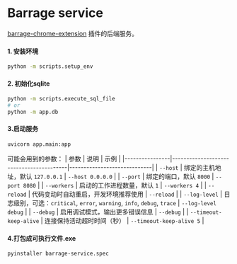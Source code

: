 # Barrage service

[barrage-chrome-extension](https://github.com/moyu-king/barrage-chrome-extension) 插件的后端服务。

#### 1. 安装环境
```bash
python -m scripts.setup_env
```
#### 2. 初始化sqlite
```bash
python -m scripts.execute_sql_file
# or
python -m app.db
```

#### 3.启动服务
```bash
uvicorn app.main:app
```
可能会用到的参数：
| 参数            | 说明                                     | 示例                        |
|----------------|-----------------------------------------|-----------------------------|
| `--host`       | 绑定的主机地址，默认 `127.0.0.1`           | `--host 0.0.0.0`            |
| `--port`       | 绑定的端口，默认 `8000`                    | `--port 8080`               |
| `--workers`    | 启动的工作进程数量，默认 `1`                | `--workers 4`               |
| `--reload`     | 代码变动时自动重启，开发环境推荐使用          | `--reload`                  |
| `--log-level`  | 日志级别，可选：`critical`, `error`, `warning`, `info`, `debug`, `trace` | `--log-level debug`          |
| `--debug`      | 启用调试模式，输出更多错误信息               | `--debug`                   |
| `--timeout-keep-alive` | 连接保持活动超时时间（秒）          | `--timeout-keep-alive 5`    |

#### 4.打包成可执行文件.exe
```bash
pyinstaller barrage-service.spec
```